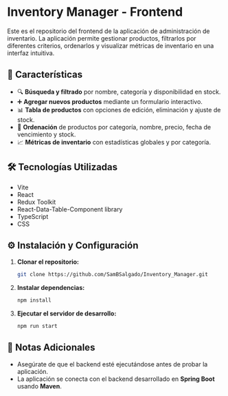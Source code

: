# Inventory Manager - Frontend

Este es el repositorio del frontend de la aplicación de administración de inventario. La aplicación permite gestionar productos, filtrarlos por diferentes criterios, ordenarlos y visualizar métricas de inventario en una interfaz intuitiva.

## 🚀 Características

- 🔍 **Búsqueda y filtrado** por nombre, categoría y disponibilidad en stock.
- ➕ **Agregar nuevos productos** mediante un formulario interactivo.
- 📊 **Tabla de productos** con opciones de edición, eliminación y ajuste de stock.
- 📑 **Ordenación** de productos por categoría, nombre, precio, fecha de vencimiento y stock.
- 📈 **Métricas de inventario** con estadísticas globales y por categoría.

## 🛠️ Tecnologías Utilizadas

- Vite
- React
- Redux Toolkit
- React-Data-Table-Component library
- TypeScript
- CSS

## ⚙️ Instalación y Configuración

1. **Clonar el repositorio:**
   ```sh
   git clone https://github.com/SamBSalgado/Inventory_Manager.git
   ```

2. **Instalar dependencias:**
   ```sh
   npm install
   ```

3. **Ejecutar el servidor de desarrollo:**
   ```sh
   npm run start
   ```


## 📌 Notas Adicionales
- Asegúrate de que el backend esté ejecutándose antes de probar la aplicación.
- La aplicación se conecta con el backend desarrollado en **Spring Boot** usando **Maven**.

